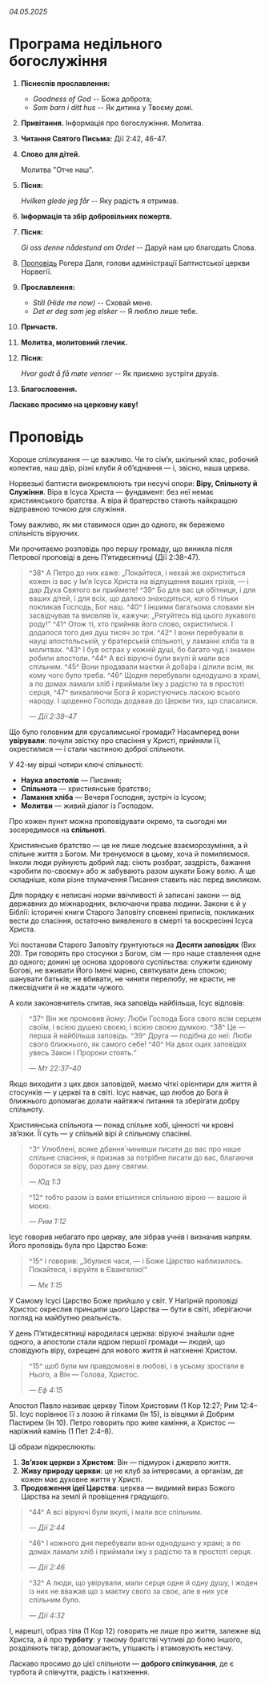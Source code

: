 *04.05.2025*

# Програма недільного богослужіння

1. **Піснеспів прославлення:**

    - *Goodness of God* -- Божа доброта;
    - *Som barn i ditt hus* -- Як дитина у Твоєму домі.

2. **Привітання.** Інформація про богослужіння. Молитва.

3. **Читання Святого Письма:** Дії 2:42, 46-47.

4. **Слово для дітей.**

    Молитва "Отче наш".

5. **Пісня:**

    *Hvilken glede jeg får* -- Яку радість я отримав.

6. **Інформація та збір добровільних пожертв.**

7. **Пісня:**

    *Gi oss denne nådestund om Ordet* -- Даруй нам цю благодать Слова.

8. [Проповідь](#проповідь) Рогера Даля, голови адміністрації Баптистської церкви Норвегії.

9. **Прославлення:**

    - *Still (Hide me now)* -- Сховай мене.
    - *Det er deg som jeg elsker* -- Я люблю лише тебе.

10. **Причастя.**
11. **Молитва, молитовний глечик.**
12. **Пісня:**

    *Hvor godt å få møte venner* -- Як приємно зустріти друзів.

13. **Благословення.**

**Ласкаво просимо на церковну каву!**

<!-- \newpage -->

# Проповідь

Хороше спілкування — це важливо.
Чи то сім’я, шкільний клас, робочий колектив, наш двір, різні клуби й об’єднання — і, звісно, наша церква.

Норвезькі баптисти виокремлюють три несучі опори: **Віру, Спільноту й Служіння**.
Віра в Ісуса Христа — фундамент: без неї немає християнського братства.
А віра й братерство стають найкращою відправною точкою для служіння.

Тому важливо, як ми ставимося один до одного, як бережемо спільність віруючих.

Ми прочитаємо розповідь про першу громаду, що виникла після Петрової проповіді в день П’ятидесятниці (Дії 2:38–47).

> ^38^ А Петро до них каже: „Покайтеся, і нехай же охриститься кожен із вас у Ім’я Ісуса Христа на відпущення ваших гріхів, — і дар Духа Святого ви приймете!
> ^39^ Бо для вас ця обітниця, і для ваших дітей, і для всіх, що далеко знаходяться, кого б тільки покликав Господь, Бог наш.
> ^40^ І іншими багатьома словами він засвідчував та вмовляв їх, кажучи: „Рятуйтесь від цього лукавого роду!“
> ^41^ Отож ті, хто прийняв його слово, охристилися. І додалося того дня душ тисяч зо три.
> ^42^ І вони перебували в науці апостольській, у братерській спільноті, у лама́нні хліба та в молитвах.
> ^43^ І був острах у кожній душі, бо багато чуд і знамен робили апостоли.
> ^44^ А всі віруючі були вкупі й мали все спільним.
> ^45^ Вони продавали маєтки й доба́ра і ділили всім, як кому чого було треба.
> ^46^ Щодня перебували однодушно в храмі, а по домах ламали хліб і приймали їжу з радістю та в простоті серця,
> ^47^ вихваляючи Бога й користуючись ласкою всього народу. І щоденно Господь додавав до Церкви тих, що спасалися.
>
> — *Дії 2:38–47*

Що було головним для єрусалимської громади? Насамперед вони **увірували**: почули звістку про спасіння у Христі, прийняли її, охрестилися — і стали частиною доброї спільноти.

У 42-му вірші чотири ключі спільності:

* **Наука апостолів** — Писання;
* **Спільнота** — християнське братство;
* **Ламання хліба** — Вечеря Господня, зустріч із Ісусом;
* **Молитви** — живий діалог із Господом.

Про кожен пункт можна проповідувати окремо, та сьогодні ми зосередимося на **спільноті**.

Християнське братство — це не лише людське взаєморозуміння, а й спільне життя з Богом. Ми тренуємося в цьому, хоча й помиляємося. Інколи люди руйнують добрий лад: сіють розбрат, заздрість, бажання «зробити по-своєму» або ж забувають разом шукати Божу волю. А ще складніше, коли різне тлумачення Писання ставить нас перед викликом.

Для порядку є неписані норми ввічливості й записані закони — від державних до міжнародних, включаючи права людини. Закони є й у Біблії: історичні книги Старого Заповіту сповнені приписів, покликаних вести до спасіння, остаточно виявленого в смерті та воскресінні Ісуса Христа.

Усі постанови Старого Заповіту ґрунтуються на **Десяти заповідях** (Вих 20). Три говорять про стосунки з Богом, сім — про наше ставлення одне до одного; донині це основа здорового суспільства:
служити єдиному Богові, не вживати Його Імені марно, святкувати день спокою;
шанувати батьків; не вбивати, не чинити перелюбу, не красти, не лжесвідчити й не жадати чужого.

А коли законовчитель спитав, яка заповідь найбільша, Ісус відповів:

> ^37^ Він же промовив йому: Люби Господа Бога свого всім серцем своїм, і всією душею своєю, і всією своєю думкою.
> ^38^ Це — перша й найбільша заповідь.
> ^39^ Друга — подібна до неї: Люби свого ближнього, як самого себе!
> ^40^ На двох оцих заповідях увесь Закон і Пророки стоять.“
>
> — *Мт 22:37–40*

Якщо виходити з цих двох заповідей, маємо чіткі орієнтири для життя й стосунків — у церкві та в світі. Ісус навчає, що любов до Бога й ближнього допомагає долати найтяжчі питання та зберігати добру спільноту.

Християнська спільнота — понад спільне хобі, цінності чи кровні зв’язки. Її суть — у спільній вірі й спільному спасінні.

> ^3^ Улюблені, всяке дбання́ чинивши писати до вас про наше спільне спасіння, я признав за потрібне писати до вас, благаючи боротися за віру, раз дану святим.
>
> — *Юд 1:3*

> ^12^ тобто разом із вами втішитися спільною вірою — вашою й моєю.
>
> — *Рим 1:12*

Ісус говорив небагато про церкву, але зібрав учнів і визначив напрям. Його проповідь була про Царство Боже:

> ^15^ і говорив: „Збулися часи, — і Боже Царство наблизилось. Покайтеся, і віруйте в Євангелію!“
>
> — *Мк 1:15*

У Самому Ісусі Царство Боже прийшло у світ. У Нагірній проповіді Христос окреслив принципи цього Царства — бути в світі, зберігаючи погляд на майбутню реальність.

У день П’ятидесятниці народилася церква: віруючі знайшли одне одного, а апостоли стали ядром першої громади — людей, що сповідують віру, охрещені для нового життя й натхненні Христом.

> ^15^ щоб були ми правдомовні в любові, і в усьому зростали в Нього, а Він — Голова, Христос.
>
> — *Еф 4:15*

Апостол Павло називає церкву Тілом Христовим (1 Кор 12:27; Рим 12:4–5). Ісус порівнює її з лозою й гілками (Ін 15), із вівцями й Добрим Пастирем (Ін 10). Петро говорить про живе каміння, а Христос — наріжний камінь (1 Пет 2:4–8).

Ці образи підкреслюють:

1. **Зв’язок церкви з Христом**: Він — підмурок і джерело життя.
2. **Живу природу церкви**: це не клуб за інтересами, а організм, де кожен має духовне життя у Христі.
3. **Продовження ідеї Царства**: церква — видимий вираз Божого Царства на землі й провіщення грядущого.


> ^44^ А всі віруючі були вкупі, і мали все спільним.
>
> — *Дії 2:44*

> ^46^ І кожного дня перебували вони однодушно у храмі; а по домах ламали хліб і приймали їжу з радістю та в простоті серця.
>
> — *Дії 2:46*

> ^32^ А люди, що увірували, мали серце одне й одну душу, і жоден із них не вважав що з маєтку свого за своє, але в них усе спільним було.
>
> — *Дії 4:32*

І, нарешті, образ тіла (1 Кор 12) говорить не лише про життя, залежне від Христа, а й про **турботу**: у такому братстві чутливі до болю іншого, розділяють тягар, допомагають, утішають і втамовують нестачу.

Ласкаво просимо до цієї спільноти — **доброго спілкування**, де є турбота й співчуття, радість і натхнення.